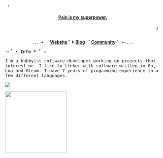##

<!--<img src="https://safe.kashima.moe/geajomx5q8m3.jpg">-->

<p align='left'><samp>「</samp></p>
<p align='center'><a href='https://www.youtube.com/watch?v=DX4BE9GmpH4'><strong>Pain is my superpower.</strong></a></p>
<p align='right'><samp>」</samp></p>

##

<div align="center">
  <p>
    . . . ⇢ ˗ˏˋ
    <strong>
    <a href='https://sammyette.party'>Website</a> ˚ ✦
    <a href='https://sammyette.party/blog'>Blog</a> ˗ ˚
    <a href='https://discord.gg/3PDdcQz'>Community</a>
  </strong>ˋˏ˗ ⇠  . . .
  </p>
</div>

<p>⇢ <samp><strong>˚ · Info * ˚ ✦</strong></samp></p>

<samp>I'm a hobbyist software developer working on projects that interest me. I like to tinker with software written in Go, Lua and Gleam.
I have 7 years of progamming experience in a few different languages.</samp>

![](https://komarev.com/ghpvc/?username=TorchedSammy&color=ff69b4)

<a href='https://one-among.us'><img width=200 src='https://one-among.us/banner.png'></img></a>
